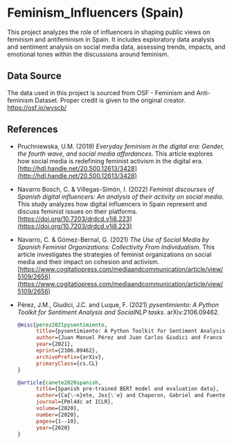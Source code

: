 # Feminism_Influencers (Spain)

This project analyzes the role of influencers in shaping public views on feminism and antifeminism in Spain. It includes exploratory data analysis and sentiment analysis on social media data, assessing trends, impacts, and emotional tones within the discussions around feminism.

## Data Source
The data used in this project is sourced from OSF - Feminism and Anti-feminism Dataset. Proper credit is given to the original creator. https://osf.io/wvscb/

## References 

- Pruchniewska, U.M. (2019) *Everyday feminism in the digital era: Gender, the fourth wave, and social media affordances*. This article explores how social media is redefining feminist activism in the digital era. [http://hdl.handle.net/20.500.12613/3428](http://hdl.handle.net/20.500.12613/3428)

- Navarro Bosch, C. & Villegas-Simón, I. (2022) *Feminist discourses of Spanish digital influencers: An analysis of their activity on social media*. This study analyzes how digital influencers in Spain represent and discuss feminist issues on their platforms. [https://doi.org/10.7203/drdcd.v1i8.223](https://doi.org/10.7203/drdcd.v1i8.223)

- Navarro, C. & Gómez-Bernal, G. (2021) *The Use of Social Media by Spanish Feminist Organizations: Collectivity From Individualism*. This article investigates the strategies of feminist organizations on social media and their impact on cohesion and activism. [https://www.cogitatiopress.com/mediaandcommunication/article/view/5109/2656](https://www.cogitatiopress.com/mediaandcommunication/article/view/5109/2656)

- Pérez, J.M., Giudici, J.C. and Luque, F. (2021) *pysentimiento: A Python Toolkit for Sentiment Analysis and SocialNLP tasks*. arXiv:2106.09462.

   ```bibtex
   @misc{perez2021pysentimiento,
         title={pysentimiento: A Python Toolkit for Sentiment Analysis and SocialNLP tasks},
         author={Juan Manuel Pérez and Juan Carlos Giudici and Franco Luque},
         year={2021},
         eprint={2106.09462},
         archivePrefix={arXiv},
         primaryClass={cs.CL}
   }

   @article{canete2020spanish,
         title={Spanish pre-trained BERT model and evaluation data},
         author={Ca{\~n}ete, Jos{\'e} and Chaperon, Gabriel and Fuentes, Rodrigo and Ho, Jou-Hui and Kang, Hojin and P{\'e}rez, Jorge},
         journal={Pml4dc at ICLR},
         volume={2020},
         number={2020},
         pages={1--10},
         year={2020}
   }

